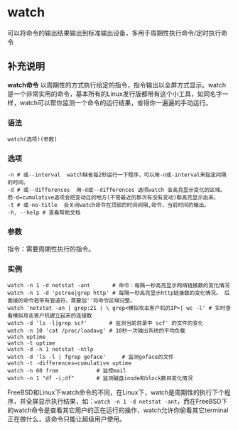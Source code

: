 # watch

可以将命令的输出结果输出到标准输出设备，多用于周期性执行命令/定时执行命令

## 补充说明

**watch命令** 以周期性的方式执行给定的指令，指令输出以全屏方式显示。watch是一个非常实用的命令，基本所有的Linux发行版都带有这个小工具，如同名字一样，watch可以帮你监测一个命令的运行结果，省得你一遍遍的手动运行。

### 语法

```text
watch(选项)(参数)
```

### 选项

```text
-n # 或--interval  watch缺省每2秒运行一下程序，可以用-n或-interval来指定间隔的时间。
-d # 或--differences  用-d或--differences 选项watch 会高亮显示变化的区域。 而-d=cumulative选项会把变动过的地方(不管最近的那次有没有变动)都高亮显示出来。
-t # 或-no-title  会关闭watch命令在顶部的时间间隔,命令，当前时间的输出。
-h, --help # 查看帮助文档
```

### 参数

指令：需要周期性执行的指令。

### 实例

```text
watch -n 1 -d netstat -ant       # 命令：每隔一秒高亮显示网络链接数的变化情况
watch -n 1 -d 'pstree|grep http' # 每隔一秒高亮显示http链接数的变化情况。 后面接的命令若带有管道符，需要加''将命令区域归整。
watch 'netstat -an | grep:21 | \ grep<模拟攻击客户机的IP>| wc -l' # 实时查看模拟攻击客户机建立起来的连接数
watch -d 'ls -l|grep scf'       # 监测当前目录中 scf' 的文件的变化
watch -n 10 'cat /proc/loadavg' # 10秒一次输出系统的平均负载
watch uptime
watch -t uptime
watch -d -n 1 netstat -ntlp
watch -d 'ls -l | fgrep goface'     # 监测goface的文件
watch -t -differences=cumulative uptime
watch -n 60 from            # 监控mail
watch -n 1 "df -i;df"       # 监测磁盘inode和block数目变化情况
```

FreeBSD和Linux下watch命令的不同，在Linux下，watch是周期性的执行下个程序，并全屏显示执行结果，如：`watch -n 1 -d netstat -ant`，而在FreeBSD下的watch命令是查看其它用户的正在运行的操作，watch允许你偷看其它terminal正在做什么，该命令只能让超级用户使用。

